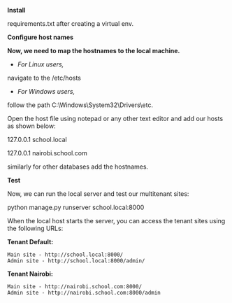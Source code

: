 **Install**

requirements.txt after creating a virtual env.

**Configure host names**

**Now, we need to map the hostnames to the local machine.**

* _For Linux users,_ 

navigate to the /etc/hosts

* _For Windows users,_ 

follow the path C:\Windows\System32\Drivers\etc\.

Open the host file using notepad or any other text editor and add our hosts as shown below:

127.0.0.1 school.local

127.0.0.1 nairobi.school.com

similarly for other databases add the hostnames.

**Test**

Now, we can run the local server and test our multitenant sites:

python manage.py runserver school.local:8000

When the local host starts the server, you can access the tenant sites using the following URLs:


**Tenant Default:**

    Main site - http://school.local:8000/
    Admin site - http://school.local:8000/admin/

**Tenant Nairobi:**

    Main site - http://nairobi.school.com:8000/
    Admin site - http://nairobi.school.com:8000/admin

